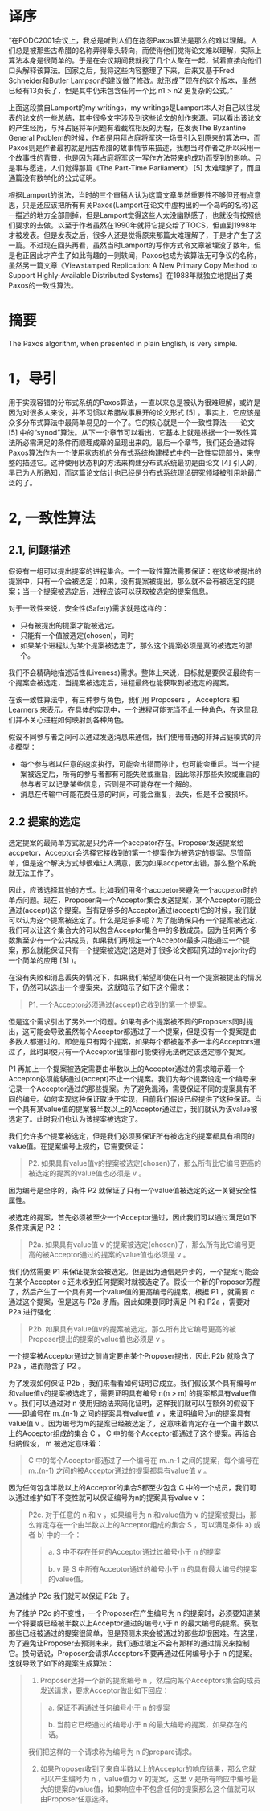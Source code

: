 # 译序

“在PODC2001会议上，我总是听到人们在抱怨Paxos算法是那么的难以理解。人们总是被那些古希腊的名称弄得晕头转向，而使得他们觉得论文难以理解，实际上算法本身是很简单的。于是在会议期间我就找了几个人聚在一起，试着直接向他们口头解释该算法。回家之后，我将这些内容整理了下来，后来又基于Fred Schneider和Butler Lampson的建议做了修改。就形成了现在的这个版本，虽然已经有13页长了，但是其中仍未包含任何一个比 n1 > n2 更复杂的公式。”

上面这段摘自Lamport的my writings，my writings是Lamport本人对自己以往发表的论文的一些总结，其中很多文字涉及到这些论文的创作来源。可以看出该论文的产生经历，与拜占庭将军问题有着截然相反的历程，在发表The Byzantine General Problem的时候，作者是用拜占庭将军这一场景引入到原来的算法中，而Paxos则是作者最初就是用古希腊的故事情节来描述，我想当时作者之所以采用一个故事性的背景，也是因为拜占庭将军这一写作方法带来的成功而受到的影响。只是事与愿违，人们觉得那篇《The Part-Time Parliament》 [5] 太难理解了，而且通篇没有数学化的公式证明。

根据Lamport的说法，当时的三个审稿人认为这篇文章虽然重要性不够但还有点意思，只是还应该把所有有关Paxos(Lamport在论文中虚构出的一个岛屿的名称)这一描述的地方全部删掉，但是Lamport觉得这些人太没幽默感了，也就没有按照他们要求的去做。以至于作者虽然在1990年就将它提交给了TOCS，但直到1998年才被发表。但是发表之后，很多人还是觉得原来那篇太难理解了，于是才产生了这一篇。不过现在回头再看，虽然当时Lamport的写作方式令文章被埋没了数年，但是也正因此才产生了如此有趣的一则轶闻，Paxos也成为该算法无可争议的名称，虽然另一篇文章《Viewstamped Replication: A New Primary Copy Method to Support Highly-Available Distributed Systems》在1988年就独立地提出了类Paxos的一致性算法。

# 摘要

The Paxos algorithm, when presented in plain English, is very simple.

# 1，导引

用于实现容错的分布式系统的Paxos算法，一直以来总是被认为很难理解，或许是因为对很多人来说，并不习惯以希腊故事展开的论文形式 [5] 。事实上，它应该是众多分布式算法中最简单易见的一个了。它的核心就是一个一致性算法——论文 [5] 中的“synod”算法。从下一个章节可以看出，它基本上就是根据一个一致性算法所必需满足的条件而顺理成章的呈现出来的。最后一个章节，我们还会通过将Paxos算法作为一个使用状态机的分布式系统构建模式中的一致性实现部分，来完整的描述它。这种使用状态机的方法来构建分布式系统最初是由论文 [4] 引入的，早已为人所熟知，而这篇论文估计也已经是分布式系统理论研究领域被引用地最广泛的了。

# 2, 一致性算法

## 2.1, 问题描述

假设有一组可以提出提案的进程集合。一个一致性算法需要保证：在这些被提出的提案中，只有一个会被选定；如果，没有提案被提出，那么就不会有被选定的提案；当一个提案被选定后，进程应该可以获取被选定的提案信息。

对于一致性来说，安全性(Safety)需求就是这样的：

* 只有被提出的提案才能被选定。
* 只能有一个值被选定(chosen)，同时
* 如果某个进程认为某个提案被选定了，那么这个提案必须是真的被选定的那个。

我们不会精确地描述活性(Liveness)需求。整体上来说，目标就是要保证最终有一个提案会被选定，当提案被选定后，进程最终也能获取到被选定的提案。

在该一致性算法中，有三种参与角色，我们用 Proposers ， Acceptors 和 Learners 来表示。在具体的实现中，一个进程可能充当不止一种角色，在这里我们并不关心进程如何映射到各种角色。

假设不同参与者之间可以通过发送消息来通信，我们使用普通的非拜占庭模式的异步模型：

* 每个参与者以任意的速度执行，可能会出错而停止，也可能会重启。当一个提案被选定后，所有的参与者都有可能失败或重启，因此除非那些失败或重启的参与者可以记录某些信息，否则是不可能存在一个解的。
* 消息在传输中可能花费任意的时间，可能会重复，丢失，但是不会被损坏。

## 2.2 提案的选定

选定提案的最简单方式就是只允许一个accpetor存在。Proposer发送提案给accpetor，Acceptor会选择它接收到的第一个提案作为被选定的提案。尽管简单，但是这个解决方式却很难让人满意，因为如果accpetor出错，那么整个系统就无法工作了。

因此，应该选择其他的方式。比如我们用多个accpetor来避免一个accpetor时的单点问题。现在，Proposer向一个Acceptor集合发送提案，某个Acceptor可能会通过(accept)这个提案。当有足够多的Acceptor通过(accept)它的时候，我们就可以认为这个提案被选定了。什么是足够多呢？为了能确保只有一个提案被选定，我们可以让这个集合大的可以包含Acceptor集合中的多数成员。因为任何两个多数集至少有一个公共成员，如果我们再规定一个Acceptor最多只能通过一个提案，那么就能保证只有一个提案被选定(这是对于很多论文都研究过的majority的一个简单的应用 [3] )。

在没有失败和消息丢失的情况下，如果我们希望即使在只有一个提案被提出的情况下，仍然可以选出一个提案来，这就暗示了如下这个需求：

>P1. 一个Acceptor必须通过(accept)它收到的第一个提案。

但是这个需求引出了另外一个问题。如果有多个提案被不同的Proposers同时提出，这可能会导致虽然每个Acceptor都通过了一个提案，但是没有一个提案是由多数人都通过的。即使是只有两个提案，如果每个都被差不多一半的Acceptors通过了，此时即使只有一个Acceptor出错都可能使得无法确定该选定哪个提案。

P1 再加上一个提案被选定需要由半数以上的Acceptor通过的需求暗示着一个Acceptor必须能够通过(accept)不止一个提案。我们为每个提案设定一个编号来记录一个Acceptor通过的那些提案。为了避免混淆，需要保证不同的提案具有不同的编号。如何实现这种保证取决于实现，目前我们假设已经提供了这种保证。当一个具有某value值的提案被半数以上的Acceptor通过后，我们就认为该value被选定了。此时我们也认为该提案被选定了。

我们允许多个提案被选定，但是我们必须要保证所有被选定的提案都具有相同的value值。在提案编号上规约，它需要保证：

>P2. 如果具有value值v的提案被选定(chosen)了，那么所有比它编号更高的被选定的提案的value值也必须是 v 。

因为编号是全序的，条件 P2 就保证了只有一个value值被选定的这一关键安全性属性。

被选定的提案，首先必须被至少一个Acceptor通过，因此我们可以通过满足如下条件来满足 P2 ：

>P2a. 如果具有value值 v 的提案被选定(chosen)了，那么所有比它编号更高的被Acceptor通过的提案的value值也必须是 v 。

我们仍然需要 P1 来保证提案会被选定。但是因为通信是异步的，一个提案可能会在某个Acceptor c 还未收到任何提案时就被选定了。假设一个新的Proposer苏醒了，然后产生了一个具有另一个value值的更高编号的提案，根据 P1 ，就需要 c 通过这个提案，但是这与 P2a 矛盾。因此如果要同时满足 P1 和 P2a ，需要对 P2a 进行强化：

>P2b. 如果具有value值v的提案被选定，那么所有比它编号更高的被Proposer提出的提案的value值也必须是 v 。

一个提案被Acceptor通过之前肯定要由某个Proposer提出，因此 P2b 就隐含了 P2a ，进而隐含了 P2 。

为了发现如何保证 P2b ，我们来看看如何证明它成立。我们假设某个具有编号m和value值v的提案被选定了，需要证明具有编号 n(n > m) 的提案都具有value值 v 。我们可以通过对 n 使用归纳法来简化证明，这样我们就可以在额外的假设下——即编号在 m..(n-1) 之间的提案具有value值 v ，来证明编号为n的提案具有value值 v 。因为编号为m的提案已经被选定了，这意味着肯定存在一个由半数以上的Acceptor组成的集合 C ， C 中的每个Acceptor都通过了这个提案。再结合归纳假设， m 被选定意味着：

>C 中的每个Acceptor都通过了一个编号在 m..n-1 之间的提案，每个编号在 m..(n-1) 之间的被Acceptor通过的提案都具有value值 v 。

因为任何包含半数以上的Acceptor的集合S都至少包含 C 中的一个成员，我们可以通过维护如下不变性就可以保证编号为n的提案具有value v ：

>P2c. 对于任意的 n 和 v ，如果编号为 n 和value值为 v 的提案被提出，那么肯定存在一个由半数以上的Acceptor组成的集合 S ，可以满足条件 a) 或者 b) 中的一个：
>>a. S 中不存在任何的Acceptor通过过编号小于 n 的提案
>>
>>b. v 是 S 中所有Acceptor通过的编号小于 n 的具有最大编号的提案的value值。

通过维护 P2c 我们就可以保证 P2b 了。

为了维护 P2c 的不变性，一个Proposer在产生编号为 n 的提案时，必须要知道某一个将要或已经被半数以上Acceptor通过的编号小于 n 的最大编号的提案。获取那些已经被通过的提案很简单，但是预测未来会被通过的那些却很困难。在这里，为了避免让Proposer去预测未来，我们通过限定不会有那样的通过情况来控制它。换句话说，Proposer会请求Acceptors不要再通过任何编号小于 n 的提案。这就导致了如下的提案生成算法：

>1. Proposer选择一个新的提案编号 n ，然后向某个Acceptors集合的成员发送请求，要求Acceptor做出如下回应：
>>a. 保证不再通过任何编号小于 n 的提案
>>
>>b. 当前它已经通过的编号小于 n 的最大编号的提案，如果存在的话。
>
>我们把这样的一个请求称为编号为 n 的prepare请求。
>
>2. 如果Proposer收到了来自半数以上的Acceptor的响应结果，那么它就可以产生编号为 n ，value值为 v 的提案，这里 v 是所有响应中编号最大的提案的value值，如果响应中不包含任何的提案那么这个值就可以由Proposer任意选择。